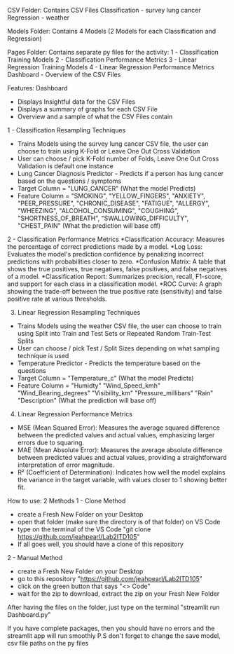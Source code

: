 CSV Folder:
Contains CSV Files
Classification - survey lung cancer
Regression - weather

Models Folder:
Contains 4 Models (2 Models for each Classification and Regression)

Pages Folder:
Contains separate py files for the activity:
1 - Classification Training Models
2 - Classification Performance Metrics
3 - Linear Regression Training Models
4 - Linear Regression Performance Metrics
Dashboard - Overview of the CSV Files

Features:
Dashboard
* Displays Insightful data for the CSV Files
* Displays a summary of graphs for each CSV File
* Overview and a sample of what the CSV Files contain

1 - Classification Resampling Techniques
* Trains Models using the survey lung cancer CSV file, the user can choose to train using K-Fold or Leave One Out Cross Validation
* User can choose / pick K-Fold number of Folds, Leave One Out Cross Validation is default one instance
* Lung Cancer Diagnosis Predictor - Predicts if a person has lung cancer based on the questions / symptoms
* Target Column = "LUNG_CANCER" (What the model Predicts)
* Feature Column = "SMOKING", "YELLOW_FINGERS", "ANXIETY", "PEER_PRESSURE", "CHRONIC_DISEASE",
        "FATIGUE", "ALLERGY", "WHEEZING", "ALCOHOL_CONSUMING", "COUGHING",
        "SHORTNESS_OF_BREATH", "SWALLOWING_DIFFICULTY", "CHEST_PAIN" (What the prediction will base off)
  
2 - Classification Performance Metrics
*Classification Accuracy: Measures the percentage of correct predictions made by a model.
*Log Loss: Evaluates the model's prediction confidence by penalizing incorrect predictions with probabilities closer to zero.
*Confusion Matrix: A table that shows the true positives, true negatives, false positives, and false negatives of a model.
*Classification Report: Summarizes precision, recall, F1-score, and support for each class in a classification model.
*ROC Curve: A graph showing the trade-off between the true positive rate (sensitivity) and false positive rate at various thresholds.

3. Linear Regression Resampling Techniques
* Trains Models using the weather CSV file, the user can choose to train using Split into Train and Test Sets or Repeated Random Train-Test Splits
* User can choose / pick Test / Split Sizes depending on what sampling technique is used
* Temperature Predictor - Predicts the temperature based on the questions
* Target Column = "Temperature_c" (What the model Predicts)
* Feature Column = "Humidty" "Wind_Speed_kmh" "Wind_Bearing_degrees" "Visibility_km" "Pressure_millibars" "Rain" "Description" (What the prediction will base off)

4. Linear Regression Performance Metrics
* MSE (Mean Squared Error): Measures the average squared difference between the predicted values and actual values, emphasizing larger errors due to squaring.
* MAE (Mean Absolute Error): Measures the average absolute difference between predicted values and actual values, providing a straightforward interpretation of error magnitude.
* R² (Coefficient of Determination): Indicates how well the model explains the variance in the target variable, with values closer to 1 showing better fit.

How to use:
2 Methods
1 - Clone Method 
* create a Fresh New Folder on your Desktop
* open that folder (make sure the directory is of that folder) on VS Code
* type on the terminal of the VS Code "git clone ⁦https://github.com/jeahpearl/Lab2ITD105⁩"
* If all goes well, you should have a clone of this repository

2 - Manual Method
* create a Fresh New Folder on your Desktop
* go to this repository "https://github.com/jeahpearl/Lab2ITD105"
* click on the green button that says "<> Code"
* wait for the zip to download, extract the zip on your Fresh New Folder

After having the files on the folder, just type on the terminal
"streamlit run Dashboard.py"

If you have complete packages, then you should have no errors and the streamlit app will run smoothly
P.S don't forget to change the save model, csv file paths on the py files
